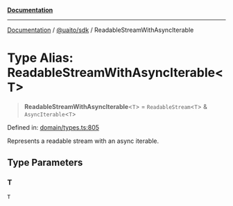 [**Documentation**](../../../README.md)

***

[Documentation](../../../README.md) / [@uaito/sdk](../README.md) / ReadableStreamWithAsyncIterable

# Type Alias: ReadableStreamWithAsyncIterable\<T\>

> **ReadableStreamWithAsyncIterable**\<`T`\> = `ReadableStream`\<`T`\> & `AsyncIterable`\<`T`\>

Defined in: [domain/types.ts:805](https://github.com/elribonazo/uaito/blob/2bed7d2eb6bfa6c768bdfa8c5f599b6d51e03cd7/packages/sdk/src/domain/types.ts#L805)

Represents a readable stream with an async iterable.

## Type Parameters

### T

`T`
